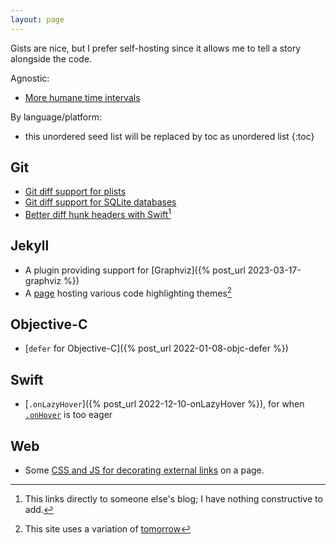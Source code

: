 ```yaml
---
layout: page
---
```


Gists are nice, but I prefer self-hosting since it allows me to tell a story alongside the code.

Agnostic:

* [More humane time intervals](/post/2023/non-linear-time/)

By language/platform:

* this unordered seed list will be replaced by toc as unordered list
{:toc}

## Git

* [Git diff support for plists](https://xoxo.zone/@numist/111747541251099631)
* [Git diff support for SQLite databases](https://xoxo.zone/@numist/111747357265896352)
* [Better diff hunk headers with Swift](https://juripakaste.fi/swift-git-attributes/)[^juripakaste]

## Jekyll

* A plugin providing support for [Graphviz]({% post_url 2023-03-17-graphviz %})
* A [page](https://numist.github.io/highlight-css/) hosting various code highlighting themes[^highlight]

## Objective-C

* [`defer` for Objective-C]({% post_url 2022-01-08-objc-defer %})

## Swift

* [`.onLazyHover`]({% post_url 2022-12-10-onLazyHover %}), for when [`.onHover`](https://developer.apple.com/documentation/swiftui/view/onhover(perform:)) is too eager

## Web

* Some [CSS and JS for decorating external links](/colophon/external-links) on a page.

[^highlight]: This site uses a variation of [tomorrow](https://numist.github.io/highlight-css/#other-tomorrow)
[^juripakaste]: This links directly to someone else's blog; I have nothing constructive to add.
